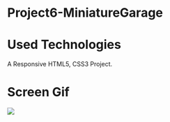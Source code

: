 # Project6-MiniatureGarage

<h1>Used Technologies</h1>

A Responsive HTML5, CSS3 Project.

<h1>Screen Gif</h1>

![](minigarage.gif)
